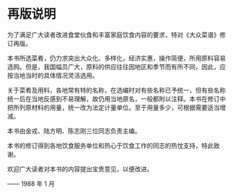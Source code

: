 # 再版说明

为了满足广大读者改进食堂伙食和丰富家庭饮食内容的要求，特对《大众菜谱》修订再版。

本书所选菜肴，仍力求突出大众化、多样化，经济实惠，操作简便，所用原料容易选购。但是，我国幅员广大，原料的供应往往因地区和季节而有所不同，因此，应按当地当时的具体情况灵活选用。

关于菜肴及用料，各地常有特的名称，在选编时对有些名称已予统一，但有些名称统一后在当地反感到不易理解，故仍用当地原名，一般都附以注释。本书在修订中把所列原材料的用量，统一改为法定计量单位。至于用量多少，可根据需要适当增减。

本书由金戎、陆方明、陈志刚三位同志负责主编。

本书的修订得到各地饮食服务单位和热心于饮食工作的同志的热忱支持，特此致谢。

欢迎广大读者对本书的内容提出宝贵意见，以便改进。

—— 1988 年 1 月
